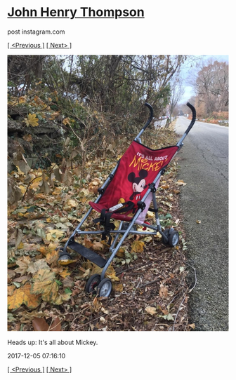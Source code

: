 # [John Henry Thompson](../README.md)
post instagram.com

[[ <Previous ]](2017-12-05-1.md) [[ Next> ]](2017-12-02-1.md)

[![](../media/2017-12-05/Heads-up-It-s-all-about-Mickey.jpg)](../README.md)

Heads up: It's all about Mickey.

2017-12-05 07:16:10

[[ <Previous ]](2017-12-05-1.md) [[ Next> ]](2017-12-02-1.md)